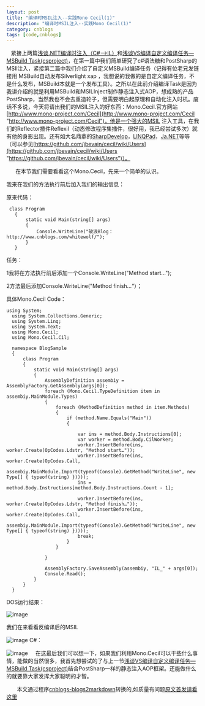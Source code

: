 ```yaml
---
layout: post
title: "编译时MSIL注入--实践Mono Cecil(1)"
description: "编译时MSIL注入--实践Mono Cecil(1)"
category: cnblogs
tags: [code,cnblogs]
---
```

&nbsp;&nbsp; 紧接上两篇[浅谈.NET编译时注入（C#--&gt;IL）](http://www.cnblogs.com/whitewolf/archive/2011/07/26/2117661.html)和[浅谈VS编译自定义编译任务&#8212;MSBuild Task(csproject)](http://www.cnblogs.com/whitewolf/archive/2011/07/27/2119005.html)，在第一篇中我们简单研究了c#语法糖和PostSharp的MSIl注入，紧接第二篇中我们介绍了自定义MSBuild编译任务（记得有位老兄发链接用 MSBuild自动发布Silverlight xap ，我想说的我做的是自定义编译任务，不是什么发布，MSBuild本就是一个发布工具）。之所以在此前介绍编译Task是因为我讲介绍的就是利用MSBuild和MSILInject制作静态注入式AOP，想成熟的产品PostSharp，当然我也不会去重造轮子，但需要明白起原理和自动化注入时机。废话不多说，今天将请出我们的MSIL注入的好东西：Mono.Cecil.官方网站[http://www.mono-project.com/Cecil](http://www.mono-project.com/Cecil "http://www.mono-project.com/Cecil")，他是一个强大的MSIL 注入工具，在我们的Reflector插件Reflexil（动态修改程序集插件，很好用，我已经尝试多次）就有他的身影出现。还有如大名鼎鼎的[SharpDevelop](http://www.icsharpcode.net/OpenSource/SD/)，[LINQPad](http://www.linqpad.net/)，[Ja.NET](http://www.janetdev.org/)等等（可以参见[https://github.com/jbevain/cecil/wiki/Users](https://github.com/jbevain/cecil/wiki/Users "https://github.com/jbevain/cecil/wiki/Users")）。

&nbsp;&nbsp;&nbsp;&nbsp;&nbsp; 在本节我们需要看看这个Mono.Cecil，先来一个简单的认识。

我来在我们的方法执行前后加入我们的输出信息：

原来代码：


     class Program 
       { 
           static void Main(string[] args) 
           { 
               Console.WriteLine("破浪Blog：http://www.cnblogs.com/whitewolf/"); 
           } 
       }

任务：

1我将在方法执行前后添加一个Console.WriteLine("Method start&#8230;");

2方法最后添加Console.WriteLine("Method finish&#8230;&#8220;）；

具体Mono.Cecil Code：

    using System; 
      using System.Collections.Generic; 
      using System.Linq; 
      using System.Text; 
      using Mono.Cecil; 
      using Mono.Cecil.Cil; 

      namespace BlogSample 
      { 
          class Program 
          { 
              static void Main(string[] args) 
              { 
                  AssemblyDefinition assembiy = AssemblyFactory.GetAssembly(args[0]); 
                  foreach (Mono.Cecil.TypeDefinition item in assembiy.MainModule.Types) 
                  { 
                      foreach (MethodDefinition method in item.Methods) 
                      { 
                          if (method.Name.Equals("Main")) 
                          { 

                              var ins = method.Body.Instructions[0]; 
                              var worker = method.Body.CilWorker; 
                              worker.InsertBefore(ins, worker.Create(OpCodes.Ldstr, "Method start…")); 
                              worker.InsertBefore(ins, worker.Create(OpCodes.Call, 
                                  assembiy.MainModule.Import(typeof(Console).GetMethod("WriteLine", new Type[] { typeof(string) })))); 
                              ins = method.Body.Instructions[method.Body.Instructions.Count - 1]; 

                              worker.InsertBefore(ins, worker.Create(OpCodes.Ldstr, "Method finish…")); 
                              worker.InsertBefore(ins, worker.Create(OpCodes.Call, 
                                  assembiy.MainModule.Import(typeof(Console).GetMethod("WriteLine", new Type[] { typeof(string) })))); 
                              break; 
                          } 
                      } 

                  } 

                  AssemblyFactory.SaveAssembly(assembiy, "IL_" + args[0]); 
                  Console.Read(); 
              } 
          } 
      }

DOS运行结果：

![image](http://images.cnblogs.com/cnblogs_com/whitewolf/201107/201107282128456040.jpg "无标题")

我们在来看看反编译后的MSIL

![image](http://images.cnblogs.com/cnblogs_com/whitewolf/201107/201107282128509350.png "image")
C#：

![image](http://images.cnblogs.com/cnblogs_com/whitewolf/201107/201107282128529675.png "image")
&nbsp;&nbsp;&nbsp; 在这最后我们可以想一下，如果我们利用Mono.Cecil可以干些什么事情，能做的当然很多，我首先想尝试的了与上一节[浅谈VS编译自定义编译任务&#8212;MSBuild Task(csproject)](http://www.cnblogs.com/whitewolf/archive/2011/07/27/2119005.html)结合PostSharp一样的静态注入AOP框架。还能做什么的就要靠大家发挥大家聪明的才智。

&nbsp;&nbsp;&nbsp;&nbsp;&nbsp;&nbsp;&nbsp;本文通过程序[cnblogs-blogs2markdown](https://github.com/greengerong/cnblogs-blogs2markdown "cnblogs-blogs2markdown")转换的,如质量有问题[原文首发请看这里](http://www.cnblogs.com/whitewolf/archive/2011/07/28/2119969.html "原文首发")